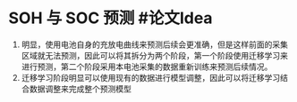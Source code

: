 # SOH 与 SOC 预测 #论文Idea
1. 明显，使用电池自身的充放电曲线来预测后续会更准确，但是这样前面的采集区域就无法预测，因此可以将其拆分为两个阶段，第一个阶段使用迁移学习来进行预测，第二个阶段采用本电池采集的数据重新训练来预测后续情况。
1. 迁移学习阶段明显可以使用现有的数据进行模型调整，因此可以将迁移学习结合数据调整来完成整个预测模型
